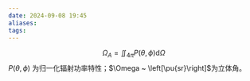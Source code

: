 ```yaml
---
date: 2024-09-08 19:45
aliases: 
tags: 
---
```

$$
\Omega_{A}= \iint_{4\pi} P(\theta,\phi) \text{d}\Omega
$$
$P(\theta,\phi)$ 为归一化辐射功率特性；$\Omega ~ \left[\pu{sr}\right]$为立体角。